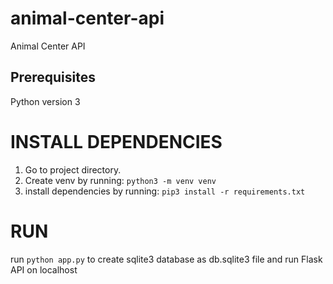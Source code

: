 # animal-center-api
Animal Center API 

## Prerequisites
Python version 3

# INSTALL DEPENDENCIES
1. Go to project directory.
2. Create venv by running: ```python3 -m venv venv```
3. install dependencies by running: ```pip3 install -r requirements.txt```


# RUN

run ```python app.py``` to create sqlite3 database as db.sqlite3 file and run Flask API on localhost

 